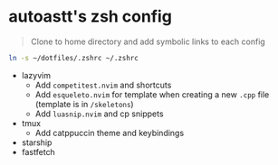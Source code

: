 # autoastt's zsh config

> Clone to home directory and add symbolic links to each config

```bash
ln -s ~/dotfiles/.zshrc ~/.zshrc
```

* lazyvim
  * Add `competitest.nvim` and shortcuts
  * Add `esqueleto.nvim` for template when creating a new `.cpp` file (template is in `/skeletons`)
  * Add `luasnip.nvim` and cp snippets
* tmux
  * Add catppuccin theme and keybindings
* starship
* fastfetch
